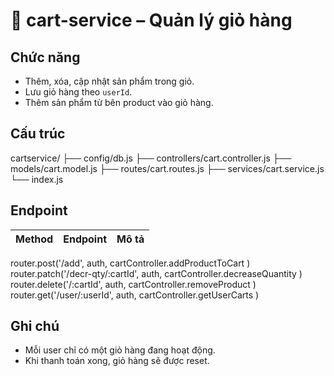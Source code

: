 # 🛒 cart-service – Quản lý giỏ hàng

## Chức năng
- Thêm, xóa, cập nhật sản phẩm trong giỏ.
- Lưu giỏ hàng theo `userId`.
- Thêm sản phẩm từ bên product vào giỏ hàng.
## Cấu trúc
cartservice/
├── config/db.js
├── controllers/cart.controller.js
├── models/cart.model.js
├── routes/cart.routes.js
├── services/cart.service.js
└── index.js

## Endpoint
| Method | Endpoint | Mô tả |
|---------|-----------|--------|
router.post('/add',
    auth,
    cartController.addProductToCart
)
router.patch('/decr-qty/:cartId',
    auth,
    cartController.decreaseQuantity
)
router.delete('/:cartId',
    auth,
    cartController.removeProduct
)
router.get('/user/:userId',
    auth,
    cartController.getUserCarts
)


## Ghi chú
- Mỗi user chỉ có một giỏ hàng đang hoạt động.
- Khi thanh toán xong, giỏ hàng sẽ được reset.
